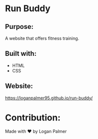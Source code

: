 # Run Buddy

## Purpose:
A website that offers fitness training.

## Built with:
* HTML
* CSS

## Website:
https://loganpalmer95.github.io/run-buddy/

# Contribution:
Made with ❤️ by Logan Palmer
